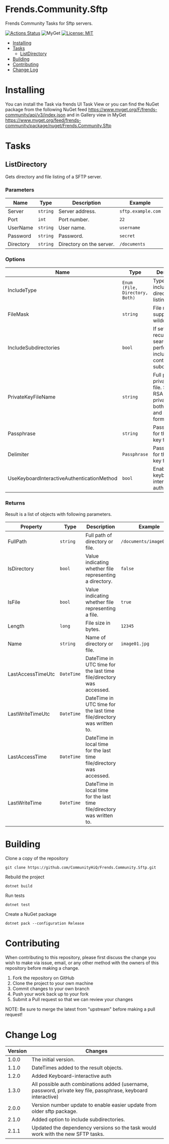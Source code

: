 # Frends.Community.Sftp

Frends Community Tasks for Sftp servers.

[![Actions Status](https://github.com/CommunityHiQ/Frends.Community.Sftp/workflows/PackAndPushAfterMerge/badge.svg)](https://github.com/CommunityHiQ/Frends.Community.Sftp/actions) ![MyGet](https://img.shields.io/myget/frends-community/v/Frends.Community.Sftp) [![License: MIT](https://img.shields.io/badge/License-MIT-yellow.svg)](https://opensource.org/licenses/MIT) 

- [Installing](#installing)
- [Tasks](#tasks)
     - [ListDirectory](#ListDirectory)
- [Building](#building)
- [Contributing](#contributing)
- [Change Log](#change-log)

# Installing

You can install the Task via frends UI Task View or you can find the NuGet package from the following NuGet feed
https://www.myget.org/F/frends-community/api/v3/index.json and in Gallery view in MyGet https://www.myget.org/feed/frends-community/package/nuget/Frends.Community.Sftp

# Tasks

## ListDirectory

Gets directory and file listing of a SFTP server.

### Parameters

| Name | Type | Description | Example |
| -------- | -------- | -------- | -------- |
| Server | `string` | Server address. | `sftp.example.com` |
| Port | `int` | Port number. | `22` |
| UserName | `string` | User name. | `username` |
| Password | `string` | Password. | `secret` |
| Directory | `string` | Directory on the server. | `/documents` |

### Options

| Name | Type | Description | Example |
| -------- | -------- | -------- | -------- |
| IncludeType | `Enum (File, Directory, Both)` | Types to include in the directory listing. | `File` |
| FileMask | `string` | File mask, supports wildcards. | `*.jpg` |
| IncludeSubdirectories | `bool` | If set to yes, a recursive search is performed to include the contents of subdirectories. |  |
| PrivateKeyFileName | `string` | Full path to private key file. Supports RSA and DSA private key in both OpenSSH and ssh.com format. | `C:\private.key` |
| Passphrase | `string` | Passphrase for the private key file. |  |
| Delimiter | `Passphrase` | Passphrase for the private key file. | `secret` |
| UseKeyboardInteractiveAuthenticationMethod | `bool` | Enable keyboard-interactive authentication | `Yes` |

### Returns

Result is a list of objects with following parameters.

| Property | Type | Description | Example |
| -------- | -------- | -------- | -------- |
| FullPath | `string` | Full path of directory or file. | `/documents/image01.jpg` |
| IsDirectory | `bool` | Value indicating whether file representing a directory. | `false` |
| IsFile | `bool` | Value indicating whether file representing a file. | `true` |
| Length | `long` | File size in bytes. | `12345` |
| Name | `string` | Name of directory or file. | `image01.jpg` |
| LastAccessTimeUtc | `DateTime` | DateTime in UTC time for the last time file/directory was accessed. | |
| LastWriteTimeUtc | `DateTime` | DateTime in UTC time for the last time file/directory was written to. | |
| LastAccessTime | `DateTime` | DateTime in local time for the last time file/directory was accessed. | |
| LastWriteTime | `DateTime` | DateTime in local time for the last time file/directory was written to. | |

# Building

Clone a copy of the repository

`git clone https://github.com/CommunityHiQ/Frends.Community.Sftp.git`

Rebuild the project

`dotnet build`

Run tests

`dotnet test`

Create a NuGet package

`dotnet pack --configuration Release`

# Contributing
When contributing to this repository, please first discuss the change you wish to make via issue, email, or any other method with the owners of this repository before making a change.

1. Fork the repository on GitHub
2. Clone the project to your own machine
3. Commit changes to your own branch
4. Push your work back up to your fork
5. Submit a Pull request so that we can review your changes

NOTE: Be sure to merge the latest from "upstream" before making a pull request!

# Change Log

| Version | Changes |
| ------- | ------- |
| 1.0.0   | The initial version. |
| 1.1.0   | DateTimes added to the result objects. |
| 1.2.0   | Added Keyboard-interactive auth |
| 1.3.0   | All possible auth combinations added (username, password, private key file, passphrase, keyboard interactive) |
| 2.0.0   | Version number update to enable easier update from older sftp package. |
| 2.1.0   | Added option to include subdirectories. |
| 2.1.1   | Updated the dependency versions so the task would work with the new SFTP tasks. |
